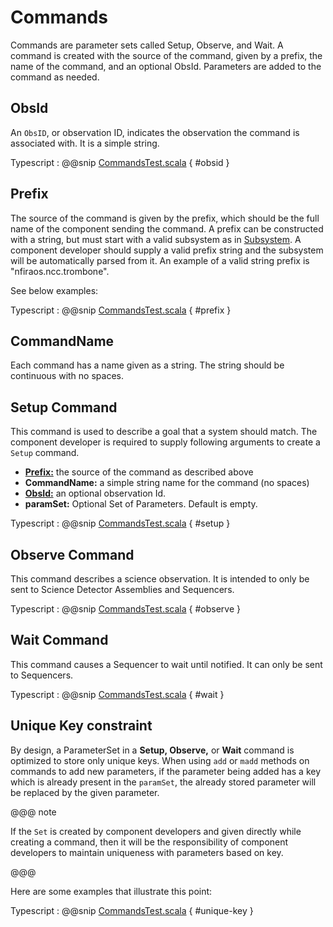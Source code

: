 # Commands

Commands are parameter sets called Setup, Observe, and Wait. A command is created with the source of the command,
given by a prefix, the name of the command, and an optional ObsId. Parameters are added to the command as needed.

## ObsId

An `ObsID`, or observation ID, indicates the observation the command is associated with.
It is a simple string.

Typescript
:   @@snip [CommandsTest.scala](../../../../example/src/documentation/params/CommandExample.ts) { #obsid }

## Prefix

The source of the command is given by the prefix, which should be the full name of the component sending the command.
A prefix can be constructed with a string, but must start with a valid subsystem as in [Subsystem](subsystem.html).
A component developer should supply a valid prefix string and the subsystem will be automatically parsed from it.
An example of a valid string prefix is "nfiraos.ncc.trombone".

See below examples:

Typescript
:   @@snip [CommandsTest.scala](../../../../example/src/documentation/params/CommandExample.ts) { #prefix }

## CommandName

Each command has a name given as a string. The string should be continuous with no spaces.

## Setup Command

This command is used to describe a goal that a system should match. The component developer is required to supply
following arguments to create a `Setup` command.


 * **[Prefix:](commands.html#prefix)** the source of the command as described above
 * **CommandName:** a simple string name for the command (no spaces)
 * **[ObsId:](commands.html#obsId)** an optional observation Id.
 * **paramSet:** Optional Set of Parameters. Default is empty.

Typescript
:   @@snip [CommandsTest.scala](../../../../example/src/documentation/params/CommandExample.ts) { #setup }

## Observe Command

This command describes a science observation. It is intended to only be sent to Science Detector Assemblies and Sequencers.

Typescript
:   @@snip [CommandsTest.scala](../../../../example/src/documentation/params/CommandExample.ts) { #observe }


## Wait Command

This command causes a Sequencer to wait until notified.  It can only be sent to Sequencers.

Typescript
:   @@snip [CommandsTest.scala](../../../../example/src/documentation/params/CommandExample.ts) { #wait }


## Unique Key constraint

By design, a ParameterSet in a **Setup, Observe,** or **Wait** command is optimized to store only unique keys.
When using `add` or `madd` methods on commands to add new parameters, if the parameter being added has a key which is already present in the `paramSet`,
the already stored parameter will be replaced by the given parameter.

@@@ note

If the `Set` is created by component developers and given directly while creating a command, then it will be the responsibility of component developers to maintain uniqueness with
parameters based on key.

@@@

Here are some examples that illustrate this point:

Typescript
:   @@snip [CommandsTest.scala](../../../../example/src/documentation/params/CommandExample.ts) { #unique-key }
